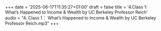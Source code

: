 +++
date = '2025-06-17T11:35:27+01:00'
draft = false
title = '4.Class 1: What’s Happened to Income & Wealth by UC Berkeley Professor Reich'
audio = "4. Class 1： What’s Happened to Income & Wealth by UC Berkeley Professor Reich.mp3"
+++

